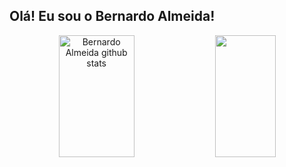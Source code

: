 ## Olá! Eu sou o Bernardo Almeida!

<div align="center">  
  <img width="49%" height="195px" src="https://github-readme-stats.vercel.app/api?username=bernardoalmeiida&show_icons=true&count_private=true&hide_border=true&title_color=ff3e96&icon_color=ffb90f&text_color=bbffff&bg_color=0d1117" alt="Bernardo Almeida github stats" /> 
  <img width="44%" height="195px" src="https://github-readme-stats.vercel.app/api/top-langs/?username=bernardoalmeiida&hide_progress=true&layout=compact&hide_border=true&title_color=ff3e96&text_color=bbffff&bg_color=0d1117" />
</div>
